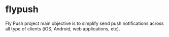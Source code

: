 # flypush
Fly Push project main objective is to simplify send push notifications across all type of clients (iOS, Android, web applications, etc).
